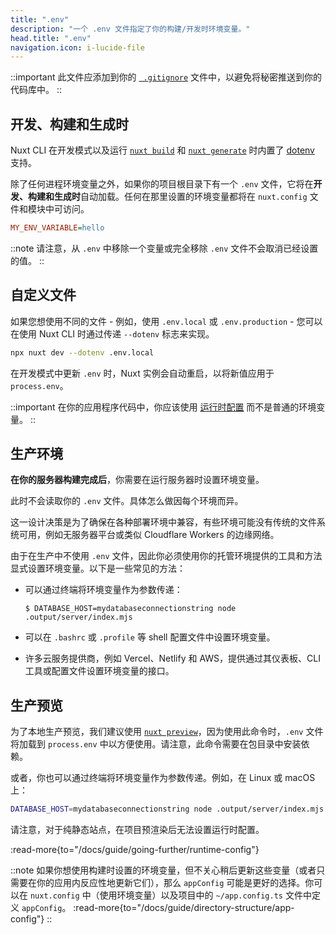 ```yaml
---
title: ".env"
description: "一个 .env 文件指定了你的构建/开发时环境变量。"
head.title: ".env"
navigation.icon: i-lucide-file
---
```


::important
此文件应添加到你的 [` .gitignore`](/docs/guide/directory-structure/gitignore) 文件中，以避免将秘密推送到你的代码库中。
::

## 开发、构建和生成时

Nuxt CLI 在开发模式以及运行 [`nuxt build`](/docs/api/commands/build) 和 [`nuxt generate`](/docs/api/commands/generate) 时内置了 [dotenv](https://github.com/motdotla/dotenv) 支持。

除了任何进程环境变量之外，如果你的项目根目录下有一个 `.env` 文件，它将在**开发、构建和生成时**自动加载。任何在那里设置的环境变量都将在 `nuxt.config` 文件和模块中可访问。

```ini [.env]
MY_ENV_VARIABLE=hello
```

::note
请注意，从 `.env` 中移除一个变量或完全移除 `.env` 文件不会取消已经设置的值。
::

## 自定义文件

如果您想使用不同的文件 - 例如，使用 `.env.local` 或 `.env.production` - 您可以在使用 Nuxt CLI 时通过传递 `--dotenv` 标志来实现。

```bash [Terminal]
npx nuxt dev --dotenv .env.local
```

在开发模式中更新 `.env` 时，Nuxt 实例会自动重启，以将新值应用于 `process.env`。

::important
在你的应用程序代码中，你应该使用 [运行时配置](/docs/guide/going-further/runtime-config) 而不是普通的环境变量。
::

## 生产环境

**在你的服务器构建完成后**，你需要在运行服务器时设置环境变量。

此时不会读取你的 `.env` 文件。具体怎么做因每个环境而异。

这一设计决策是为了确保在各种部署环境中兼容，有些环境可能没有传统的文件系统可用，例如无服务器平台或类似 Cloudflare Workers 的边缘网络。

由于在生产中不使用 `.env` 文件，因此你必须使用你的托管环境提供的工具和方法显式设置环境变量。以下是一些常见的方法：

* 可以通过终端将环境变量作为参数传递：

   `$ DATABASE_HOST=mydatabaseconnectionstring node .output/server/index.mjs`

* 可以在 `.bashrc` 或 `.profile` 等 shell 配置文件中设置环境变量。

* 许多云服务提供商，例如 Vercel、Netlify 和 AWS，提供通过其仪表板、CLI 工具或配置文件设置环境变量的接口。

## 生产预览

为了本地生产预览，我们建议使用 [`nuxt preview`](/docs/api/commands/preview)，因为使用此命令时，`.env` 文件将加载到 `process.env` 中以方便使用。请注意，此命令需要在包目录中安装依赖。

或者，你也可以通过终端将环境变量作为参数传递。例如，在 Linux 或 macOS 上：

```bash [Terminal]
DATABASE_HOST=mydatabaseconnectionstring node .output/server/index.mjs
```

请注意，对于纯静态站点，在项目预渲染后无法设置运行时配置。

:read-more{to="/docs/guide/going-further/runtime-config"}

::note
如果你想使用构建时设置的环境变量，但不关心稍后更新这些变量（或者只需要在你的应用内反应性地更新它们），那么 `appConfig` 可能是更好的选择。你可以在 `nuxt.config` 中（使用环境变量）以及项目中的 `~/app.config.ts` 文件中定义 `appConfig`。
:read-more{to="/docs/guide/directory-structure/app-config"}
::
